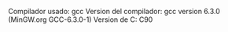 Compilador usado: gcc
Version del compilador: gcc version 6.3.0 (MinGW.org GCC-6.3.0-1)
Version de C: C90 